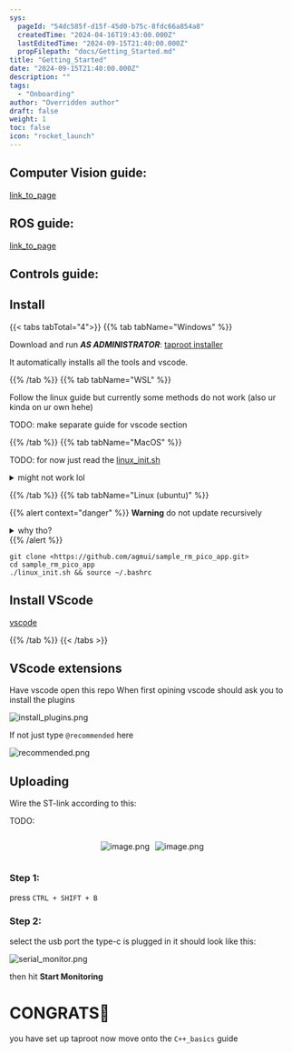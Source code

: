 ```yaml
---
sys:
  pageId: "54dc585f-d15f-45d0-b75c-8fdc66a854a8"
  createdTime: "2024-04-16T19:43:00.000Z"
  lastEditedTime: "2024-09-15T21:40:00.000Z"
  propFilepath: "docs/Getting_Started.md"
title: "Getting_Started"
date: "2024-09-15T21:40:00.000Z"
description: ""
tags:
  - "Onboarding"
author: "Overridden author"
draft: false
weight: 1
toc: false
icon: "rocket_launch"
---
```


## Computer Vision guide:

[link_to_page](86d45bc0-388b-4d26-8848-44f255f73d0e)

## ROS guide:

[link_to_page](3c76c1de-ec8f-46d6-8b0a-294005edc2d5)

## Controls guide:

## Install

{{< tabs tabTotal="4">}}
{{% tab tabName="Windows" %}}

Download and run _**AS ADMINISTRATOR**_: [taproot installer](https://github.com/Thornbots/TeachingFreshies/releases/tag/1.0)

It automatically installs all the tools and vscode.

{{% /tab %}}
{{% tab tabName="WSL" %}}

Follow the linux guide but currently some methods do not work (also ur kinda on ur own hehe)

TODO: make separate guide for vscode section

{{% /tab %}}
{{% tab tabName="MacOS" %}}

TODO: for now just read the [linux_init.sh](https://github.com/agmui/sample_rm_pico_app/blob/main/linux_init.sh)

<details>
<summary>might not work lol</summary>

`brew install libusb pkg-config`

Next install: [vscode](https://code.visualstudio.com/Download)

</details>

{{% /tab %}}
{{% tab tabName="Linux (ubuntu)" %}}

{{% alert context="danger" %}}
**Warning** do not update recursively
<details>
<summary>why tho?</summary>
There are some submodules that may go on for a while (like tinyusb) and I highly
recommend you don't need to get them.
If you want to see what submodules I update just look in `linux_init.sh`
</details>
{{% /alert %}}

```shell
git clone <https://github.com/agmui/sample_rm_pico_app.git>
cd sample_rm_pico_app
./linux_init.sh && source ~/.bashrc
```

## Install VScode

[vscode](https://code.visualstudio.com/Download)

{{% /tab %}}
{{< /tabs >}}

## VScode extensions

Have vscode open this repo
When first opining vscode should ask you to install the plugins

![install_plugins.png](https://prod-files-secure.s3.us-west-2.amazonaws.com/d518164a-d88e-44d1-a4ee-3adb3bd8bce0/89bd30f0-1825-4e77-867b-0a41ce370880/install_plugins.png?X-Amz-Algorithm=AWS4-HMAC-SHA256&X-Amz-Content-Sha256=UNSIGNED-PAYLOAD&X-Amz-Credential=ASIAZI2LB466VITENR2B%2F20250305%2Fus-west-2%2Fs3%2Faws4_request&X-Amz-Date=20250305T181110Z&X-Amz-Expires=3600&X-Amz-Security-Token=IQoJb3JpZ2luX2VjENH%2F%2F%2F%2F%2F%2F%2F%2F%2F%2FwEaCXVzLXdlc3QtMiJHMEUCIQDmHkrLtgmKTPK6KkNGfz9zWBzuMd6%2By0m2ed9NyixG5QIgaJoac%2F7yS6XF0p2Kl3lCNSvOfZzT%2FQq%2FlVo6JStnrK4q%2FwMIGhAAGgw2Mzc0MjMxODM4MDUiDClyhy2DXwCls6YhuyrcA9qb39NLduGjnibSrMydG2mPzcDjlWs8Bio3exIDjoxm9Lrg4Chq5CssAvuQ9BpLMa%2BlmVs3wVkYEWUJR5F%2FOHzatawygUdf7Eu3JUgSD%2BIZxKumQvHpSqjg4O2XT%2FJZf8d5DXRSEwlG8JjcUFKBWxgyUhsDGKq1EuCb645rxo1Rjklika5DGBlkd5xr%2FVxwfSyLgIOPtpUf%2F3%2BghmnJWeBo3Tpt%2FmWtf%2FH3bAQjDIl6007T9aSk3UGTuC8Rk0dfGbPgb2DPF9N%2B%2FWi2wGuQJ4ofGExOB7KSNVtL%2BrOtQabpIxUz2Xj8sxTusZb%2Fcf16QE17idlqmJ%2BscL4aO70MdMVOhGDFo63h7NuTeBMyWGOVTe%2BV038grmhqxr%2BpXr5gyGEchGfzm1TH7hXn%2F4GEVXKcGp1tv7t%2B03mmOmn4B3fV90rh7nV8wox4lxRxu8etRUSKJycnYwJ6xA%2BWCvXRDgQGUSk%2BtyiCNoMC%2BrPth%2FWiPRkjLm5yF3vscHq58YigNg8qmEnKMzYfQI1FiGfWV9oGIpeWbeZ6Mqd5jzDaF%2B0WThBn4UtP%2Fr8aco9%2FAUwxYimZM51UIQsMgTdo2Z8BzvKgv6oGsZr1Wc7VL%2BJ64VXsdtLvdolRJOsEr5T2MPmDor4GOqUBw%2Bo%2B23CFgZCb3CSVnI%2Bnhfk0Lec6R3yaURrElbtr60zCmIv0jyHesbn4yTl1Ix9%2FEk2U6WfTNT4c%2Fx44b99zP%2B%2Bo0S62f%2F03cabJOOmkVO0CnZ94vxzyzAg8efCJfHk7hnV9OV1fuyFzhgs5IULBO6pL0WOis6SiEaJ24Z%2Bo6eUmN55DFyd8HzHHjo50Gb%2Fe%2Bq4zhc03fCr%2BPu%2FFv%2FM8eIHSN3am&X-Amz-Signature=4443aff15ad1c1e9c1cc7c3fced7391d064fd469d2390ac6a0dc40ef272d5648&X-Amz-SignedHeaders=host&x-id=GetObject)

If not just type `@recommended` here  

![recommended.png](https://prod-files-secure.s3.us-west-2.amazonaws.com/d518164a-d88e-44d1-a4ee-3adb3bd8bce0/61e661e9-5d85-4dfc-be0d-8d2097a5e793/recommended.png?X-Amz-Algorithm=AWS4-HMAC-SHA256&X-Amz-Content-Sha256=UNSIGNED-PAYLOAD&X-Amz-Credential=ASIAZI2LB466VITENR2B%2F20250305%2Fus-west-2%2Fs3%2Faws4_request&X-Amz-Date=20250305T181110Z&X-Amz-Expires=3600&X-Amz-Security-Token=IQoJb3JpZ2luX2VjENH%2F%2F%2F%2F%2F%2F%2F%2F%2F%2FwEaCXVzLXdlc3QtMiJHMEUCIQDmHkrLtgmKTPK6KkNGfz9zWBzuMd6%2By0m2ed9NyixG5QIgaJoac%2F7yS6XF0p2Kl3lCNSvOfZzT%2FQq%2FlVo6JStnrK4q%2FwMIGhAAGgw2Mzc0MjMxODM4MDUiDClyhy2DXwCls6YhuyrcA9qb39NLduGjnibSrMydG2mPzcDjlWs8Bio3exIDjoxm9Lrg4Chq5CssAvuQ9BpLMa%2BlmVs3wVkYEWUJR5F%2FOHzatawygUdf7Eu3JUgSD%2BIZxKumQvHpSqjg4O2XT%2FJZf8d5DXRSEwlG8JjcUFKBWxgyUhsDGKq1EuCb645rxo1Rjklika5DGBlkd5xr%2FVxwfSyLgIOPtpUf%2F3%2BghmnJWeBo3Tpt%2FmWtf%2FH3bAQjDIl6007T9aSk3UGTuC8Rk0dfGbPgb2DPF9N%2B%2FWi2wGuQJ4ofGExOB7KSNVtL%2BrOtQabpIxUz2Xj8sxTusZb%2Fcf16QE17idlqmJ%2BscL4aO70MdMVOhGDFo63h7NuTeBMyWGOVTe%2BV038grmhqxr%2BpXr5gyGEchGfzm1TH7hXn%2F4GEVXKcGp1tv7t%2B03mmOmn4B3fV90rh7nV8wox4lxRxu8etRUSKJycnYwJ6xA%2BWCvXRDgQGUSk%2BtyiCNoMC%2BrPth%2FWiPRkjLm5yF3vscHq58YigNg8qmEnKMzYfQI1FiGfWV9oGIpeWbeZ6Mqd5jzDaF%2B0WThBn4UtP%2Fr8aco9%2FAUwxYimZM51UIQsMgTdo2Z8BzvKgv6oGsZr1Wc7VL%2BJ64VXsdtLvdolRJOsEr5T2MPmDor4GOqUBw%2Bo%2B23CFgZCb3CSVnI%2Bnhfk0Lec6R3yaURrElbtr60zCmIv0jyHesbn4yTl1Ix9%2FEk2U6WfTNT4c%2Fx44b99zP%2B%2Bo0S62f%2F03cabJOOmkVO0CnZ94vxzyzAg8efCJfHk7hnV9OV1fuyFzhgs5IULBO6pL0WOis6SiEaJ24Z%2Bo6eUmN55DFyd8HzHHjo50Gb%2Fe%2Bq4zhc03fCr%2BPu%2FFv%2FM8eIHSN3am&X-Amz-Signature=a9882c9b536b185cbb59dbe1d0f5944365af728711e657e1f7e85305e2985d9d&X-Amz-SignedHeaders=host&x-id=GetObject)

## Uploading

Wire the ST-link according to this:

TODO:

<div style="display: flex;flex-direction: row; column-gap:10px; max-width: 630px;justify-content: center;">
<div>

![image.png](https://prod-files-secure.s3.us-west-2.amazonaws.com/d518164a-d88e-44d1-a4ee-3adb3bd8bce0/210ecb78-1116-4d7b-b9b7-2292f66fa2c2/image.png?X-Amz-Algorithm=AWS4-HMAC-SHA256&X-Amz-Content-Sha256=UNSIGNED-PAYLOAD&X-Amz-Credential=ASIAZI2LB4663G43A3D7%2F20250305%2Fus-west-2%2Fs3%2Faws4_request&X-Amz-Date=20250305T181114Z&X-Amz-Expires=3600&X-Amz-Security-Token=IQoJb3JpZ2luX2VjENH%2F%2F%2F%2F%2F%2F%2F%2F%2F%2FwEaCXVzLXdlc3QtMiJHMEUCIE37IOEg2hGbsENXVRIiz0U%2FoF0KeazLplihgJ3C%2F6A7AiEAsgH%2BKreR1cy0e%2Fc6x%2Byhruy%2BwhuBtzTh%2BE4bQ8RsKvYq%2FwMIGhAAGgw2Mzc0MjMxODM4MDUiDHF6WsLnunYffH38gSrcA4xh7J7V7Uf%2BbIEIo1YgQecChc8CfWncYnPNoKsGdl2bpiKwy9PNLgLFJJpa%2Fiqnbs0FyKmnkkRapDn%2FSL58DtCh6Q565%2FpO0paYAGwrvz0b1Gbrzsi5is7noxyyzK8SNIot8mKfxbokQCbiEjP9iotzaKrycfsplWGkcafMUsHuN%2BzJDORqJt1qlKsc04TkxpLnc0rwx4pwAiKum%2FQi%2Frm00yckNSljxizC8U2SY0IAGObLecfoIijTgWv5UC2GTABDfX33fOZnimFsiXRe3TvP53A%2F2xvnqQwX%2BgcYqtQvc2FPVequ8EmOEv%2BukRv5io4GAf8KwzOmk1NucbImqk9kL7Qv97ISV%2BKrfPU4FXfmIlcwTKy8LcOtL1VrGcgdnSRcu2YRlBYheGzWkvoTBBMDRMyVp6eq0vLQUDhmiLvEaAZgbzVeX1KL3GeLt13tfgMtKMYJjjv8Qo5HjkJNourtl7GZfijdiM2k4vZsxvNTg%2FaSluC%2BZP5ybHJMBIjLb2O75NxakH5SdIcyffXI%2BuR6XDqXo7CzpEmpNvTQqVPwksDBimIN5VW2oDJw5x1dbA3ECaZC8LyOEE7kNvU3ZekLSP2Z7jsd0TFF%2BKSQgGtBIAfbNAYTwVoN1AwSMPeDor4GOqUBRRrtajrGPXZcgyWNdQbP6aC9rGdiSC7gvEpRTb%2BSR50iAprAq90ug%2BbM0%2FxPWyYS98sMoAUsgAJej%2By9uL%2BC00psB7j04qicAHoWSw3w05A2CotaEPdTlQLUDOLKaP7fGRCG4JARBQvD94VEhp5zsU%2BPpy9czg5jgPb9yAggN1yJUwa%2B0c8itqEca6crS788b2A9SSkizduE%2B%2BpQl%2FddvQyuTxqi&X-Amz-Signature=6678aa4af23e8dc0118b83d2dba5c7ec59c40241e42aaec82bb9f68a96476f50&X-Amz-SignedHeaders=host&x-id=GetObject)

</div>
<div>

![image.png](https://prod-files-secure.s3.us-west-2.amazonaws.com/d518164a-d88e-44d1-a4ee-3adb3bd8bce0/33a0fd0f-8ca6-4a86-8e09-26e95ded1fff/image.png?X-Amz-Algorithm=AWS4-HMAC-SHA256&X-Amz-Content-Sha256=UNSIGNED-PAYLOAD&X-Amz-Credential=ASIAZI2LB466QZ26M6H5%2F20250305%2Fus-west-2%2Fs3%2Faws4_request&X-Amz-Date=20250305T181115Z&X-Amz-Expires=3600&X-Amz-Security-Token=IQoJb3JpZ2luX2VjENH%2F%2F%2F%2F%2F%2F%2F%2F%2F%2FwEaCXVzLXdlc3QtMiJHMEUCIHadf2Sk2hd13e9QqEKQ0NNGrx9cJ90aGZzqx40zbRWqAiEAho6wff%2FxKQbGFWHMzogdfZiAOp%2BUHfba0Njer%2BafxMEq%2FwMIGhAAGgw2Mzc0MjMxODM4MDUiDI5UBe%2F9WxhmqD9%2FryrcA7dz9YePH6XIpRwd%2BQgALNuHPudWeQ5O9M4lYOMPQboJH3fjT8ZSKAHfVMNnyT1Lt6MilXPBsQzo2SSezvTowwcK1e4byBprTMhVTXxBb2uWbvxoS%2F7PVafbgfCUyaJRJVE7xl%2FRUzg%2F8EzgSpzzzcZ9LMo%2FfR%2FCjCe29Fgwq3cRdfENdwR4QxPVpVRczin%2BItRcPMvgaAS%2BqvznuXe22%2Fk1aWEyvok6IWiC3F1qQRyytNMk9wSuebgDjmEMhwU0f1K%2FkdVecEUyKZnxes0seWJIlhEkmYYezngqqmcis1UC4TungmjoJCydzBszdrq%2BT4hck9AF9MYpdgDQNgvnYT8oS%2FJSPzuQzqAihcT%2F2fMY1vRYvORpW5ZFFsTlJPYcZpT%2B257Sht8C0QQY2RKJzOUpnURxJgeJTo1UZGCv%2FRBfyCBK1rg%2FTvldoqhwFyRy5KzH5GUbQYDPBaTJ%2B2d%2BrzLtDpsAM7gSjlL3KO5bwrgqCy4Qx%2FsVCZFSDvgGh3PfG49c2j%2FAO948GcAaoi0dJLPoGAZBVrs6to016ocTKtz%2F01EYaprf6%2BUKfy4FbRttY5EqKRDMtvFqg6WguOjfWOZqgdKjGydE8c%2FpuvLVH9BFYx%2B%2FiEO%2BGYU%2BZRxdMMWDor4GOqUBB46YDSL4K%2FgwCv%2FHJ70cyAmAs%2BuGujhQYQ1p9U2e4F3lDYdjwR59re%2FyKL2mJpMeeCorxH06G7E3Y1qOfpx%2FqUFP0B6X%2BbD8EKEEhdUYOvfJdZct%2BZ6v52TafDwqaJTlQcyIR69XGFfIl4soiUdc1pOM6PFdXFJlSbvhzws3383eaZF7slgUjVOFjeMCJwbMp3TpcvCIkVss9V1bQZvAj%2FWE0g9L&X-Amz-Signature=f3701a9855bbdd954af642399786ca1b098cb0c5420487d9c343fa188dde62e1&X-Amz-SignedHeaders=host&x-id=GetObject)

</div>
</div>

### Step 1:

press `CTRL + SHIFT + B`

### Step 2:

select the usb port the type-c is plugged in it should look like this:

![serial_monitor.png](https://prod-files-secure.s3.us-west-2.amazonaws.com/d518164a-d88e-44d1-a4ee-3adb3bd8bce0/f03f4774-05d4-4393-b6a0-d5efb6d315ab/serial_monitor.png?X-Amz-Algorithm=AWS4-HMAC-SHA256&X-Amz-Content-Sha256=UNSIGNED-PAYLOAD&X-Amz-Credential=ASIAZI2LB466VITENR2B%2F20250305%2Fus-west-2%2Fs3%2Faws4_request&X-Amz-Date=20250305T181110Z&X-Amz-Expires=3600&X-Amz-Security-Token=IQoJb3JpZ2luX2VjENH%2F%2F%2F%2F%2F%2F%2F%2F%2F%2FwEaCXVzLXdlc3QtMiJHMEUCIQDmHkrLtgmKTPK6KkNGfz9zWBzuMd6%2By0m2ed9NyixG5QIgaJoac%2F7yS6XF0p2Kl3lCNSvOfZzT%2FQq%2FlVo6JStnrK4q%2FwMIGhAAGgw2Mzc0MjMxODM4MDUiDClyhy2DXwCls6YhuyrcA9qb39NLduGjnibSrMydG2mPzcDjlWs8Bio3exIDjoxm9Lrg4Chq5CssAvuQ9BpLMa%2BlmVs3wVkYEWUJR5F%2FOHzatawygUdf7Eu3JUgSD%2BIZxKumQvHpSqjg4O2XT%2FJZf8d5DXRSEwlG8JjcUFKBWxgyUhsDGKq1EuCb645rxo1Rjklika5DGBlkd5xr%2FVxwfSyLgIOPtpUf%2F3%2BghmnJWeBo3Tpt%2FmWtf%2FH3bAQjDIl6007T9aSk3UGTuC8Rk0dfGbPgb2DPF9N%2B%2FWi2wGuQJ4ofGExOB7KSNVtL%2BrOtQabpIxUz2Xj8sxTusZb%2Fcf16QE17idlqmJ%2BscL4aO70MdMVOhGDFo63h7NuTeBMyWGOVTe%2BV038grmhqxr%2BpXr5gyGEchGfzm1TH7hXn%2F4GEVXKcGp1tv7t%2B03mmOmn4B3fV90rh7nV8wox4lxRxu8etRUSKJycnYwJ6xA%2BWCvXRDgQGUSk%2BtyiCNoMC%2BrPth%2FWiPRkjLm5yF3vscHq58YigNg8qmEnKMzYfQI1FiGfWV9oGIpeWbeZ6Mqd5jzDaF%2B0WThBn4UtP%2Fr8aco9%2FAUwxYimZM51UIQsMgTdo2Z8BzvKgv6oGsZr1Wc7VL%2BJ64VXsdtLvdolRJOsEr5T2MPmDor4GOqUBw%2Bo%2B23CFgZCb3CSVnI%2Bnhfk0Lec6R3yaURrElbtr60zCmIv0jyHesbn4yTl1Ix9%2FEk2U6WfTNT4c%2Fx44b99zP%2B%2Bo0S62f%2F03cabJOOmkVO0CnZ94vxzyzAg8efCJfHk7hnV9OV1fuyFzhgs5IULBO6pL0WOis6SiEaJ24Z%2Bo6eUmN55DFyd8HzHHjo50Gb%2Fe%2Bq4zhc03fCr%2BPu%2FFv%2FM8eIHSN3am&X-Amz-Signature=cae5e4134a63a1da5a282b7689cdb88120a32ccb5d87848941de54c6bd4ad4dc&X-Amz-SignedHeaders=host&x-id=GetObject)

then hit **Start Monitoring**

# CONGRATS🎉

you have set up taproot now move onto the `C++_basics` guide
